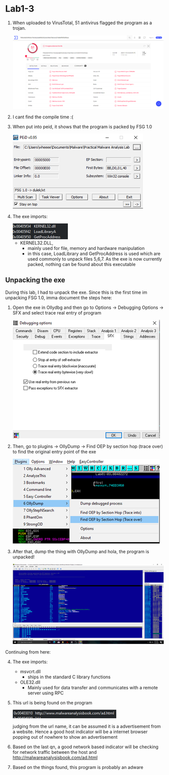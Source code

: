 # Lab1-3
1. When uploaded to VirusTotal, 51 antivirus flagged the program as a trojan.
   
   <img src="img/virustotal.png" width=800px>

2. I cant find the compile time :(
3. When put into peid, it shows that the program is packed by FSG 1.0
    
    <img src="img/packer.png">

4. The exe imports:
   
   <img src="img/imports.png">

   * KERNEL32.DLL, 
     * mainly used for file, memory and hardware manipulation
     * in this case, LoadLibrary and GetProcAddress is used which are used commonly to unpack files
5,6,7. As the exe is now currently packed, nothing can be found about this executable

    

## Unpacking the exe
During this lab, I had to unpack the exe. Since this is the first time im unpacking FSG 1.0, imma document the steps here:
   1. Open the exe in Ollydbg and then go to Options -> Debugging Options -> SFX and select trace real entry of program
      
      <img src="img/sfx.png">

   2. Then, go to plugins -> OllyDump -> Find OEP by section hop (trace over) to find the original entry point of the exe
      
      <img src="img/oep.png">

   3. After that, dump the thing with OllyDump and hola, the program is unpacked!
      
      <img src="img/unpacked.png" width=800px>

Continuing from here:

4. The exe imports:

   * msvcrt.dll  
     * ships in the standard C library functions 
   * OLE32.dll
     * Mainly used for data transfer and communicates with a remote server using RPC

5. This url is being found on the program
   
    <img src="img/url.png">

    judging from the url name, it can be assumed it is a advertisement from a website. Hence a good host indicator will be a internet browser popping out of nowhere to show an advertisement

6. Based on the last qn, a good network based indicator will be checking for network traffic between the host and http://malwareanalysisbook.com/ad.html
7. Based on the things found, this program is probably an adware

